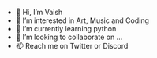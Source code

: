- 👋 Hi, I’m Vaish
- 👀 I’m interested in Art, Music and Coding
- 🌱 I’m currently learning python
- 💞️ I’m looking to collaborate on ...
- 📫 Reach me on Twitter or Discord

<!---
idk/idk is a ✨ special ✨ repository because its `README.md` (this file) appears on your GitHub profile.
You can click the Preview link to take a look at your changes.
--->
